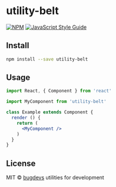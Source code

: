 # utility-belt

[![NPM](https://img.shields.io/npm/v/utility-belt.svg)](https://www.npmjs.com/package/utility-belt) [![JavaScript Style Guide](https://img.shields.io/badge/code_style-standard-brightgreen.svg)](https://standardjs.com)

## Install

```bash
npm install --save utility-belt
```

## Usage

```jsx
import React, { Component } from 'react'

import MyComponent from 'utility-belt'

class Example extends Component {
  render () {
    return (
      <MyComponent />
    )
  }
}
```

## License

MIT © [bugdevs](https://github.com/bugdevs)
utilities for development
